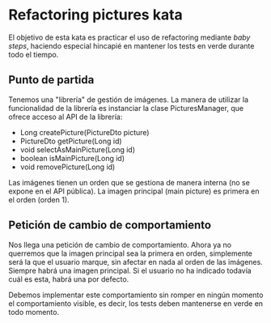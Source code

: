 # Refactoring pictures kata

El objetivo de esta kata es practicar el uso de refactoring mediante *baby steps*, haciendo especial hincapié en mantener los tests en verde durante todo el tiempo.

## Punto de partida

Tenemos una "librería" de gestión de imágenes. La manera de utilizar la funcionalidad de la librería es instanciar la clase PicturesManager, que ofrece acceso al API de la librería:

* Long createPicture(PictureDto picture)
* PictureDto getPicture(Long id)
* void selectAsMainPicture(Long id)
* boolean isMainPicture(Long id)
* void removePicture(Long id)

Las imágenes tienen un orden que se gestiona de manera interna (no se expone en el API pública).
La imagen principal (main picture) es primera en el orden (orden 1).

## Petición de cambio de comportamiento

Nos llega una petición de cambio de comportamiento. Ahora ya no querremos que la imagen principal sea la primera en orden, 
simplemente será la que el usuario marque, sin afectar en nada al orden de las imágenes. Siempre habrá una imagen principal.
Si el usuario no ha indicado todavía cuál es esta, habrá una por defecto.

Debemos implementar este comportamiento sin romper en ningún momento el comportamiento visible, es decir, los tests deben mantenerse en verde en todo momento. 
